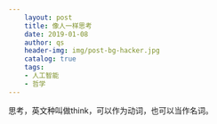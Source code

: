 ```yaml
---
	layout: post
	title: 像人一样思考
	date: 2019-01-08
	author: qs
	header-img: img/post-bg-hacker.jpg
	catalog: true
	tags: 
	- 人工智能
	- 哲学
---
```


思考，英文种叫做think，可以作为动词，也可以当作名词。